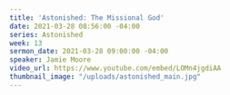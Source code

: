 ```yaml
---
title: 'Astonished: The Missional God'
date: 2021-03-28 08:56:00 -04:00
series: Astonished
week: 13
sermon_date: 2021-03-28 09:00:00 -04:00
speaker: Jamie Moore
video_url: https://www.youtube.com/embed/LOMn4jgdiAA
thumbnail_image: "/uploads/astonished_main.jpg"
---
```


